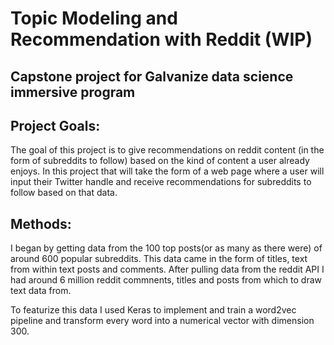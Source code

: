 # Topic Modeling and Recommendation with Reddit (WIP)

## Capstone project for Galvanize data science immersive program

## Project Goals:
The goal of this project is to give recommendations on reddit content (in the form of subreddits to follow) based on the kind of content a user already enjoys. In this project that will take the form of a web page where a user will input their Twitter handle and receive recommendations for subreddits to follow based on that data.

## Methods:
I began by getting data from the 100 top posts(or as many as there were) of around 600 popular subreddits. This data came in the form of titles, text from within text posts and comments. After pulling data from the reddit API I had around 6 million reddit commnents, titles and posts from which to draw text data from.

To featurize this data I used Keras to implement and train a word2vec pipeline and transform every word into a numerical vector with dimension 300.

